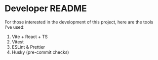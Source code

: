 # Developer README

For those interested in the development of this project, here are the tools I've used:
1. Vite + React + TS
2. Vitest
3. ESLint & Prettier
4. Husky (pre-commit checks)